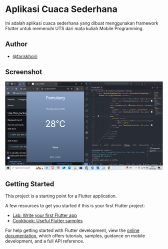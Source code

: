 # Aplikasi Cuaca Sederhana

Ini adalah aplikasi cuaca sederhana yang dibuat menggunakan framework Flutter untuk memenuhi UTS dari mata kuliah Mobile Programming.

## Author

- [@fariskhoiri](https://github.com/fariskhoiri)

## Screenshot

![App Screenshot](screenshot.png?raw=true "Optional Title")

## Getting Started

This project is a starting point for a Flutter application.

A few resources to get you started if this is your first Flutter project:

- [Lab: Write your first Flutter app](https://docs.flutter.dev/get-started/codelab)
- [Cookbook: Useful Flutter samples](https://docs.flutter.dev/cookbook)

For help getting started with Flutter development, view the
[online documentation](https://docs.flutter.dev/), which offers tutorials,
samples, guidance on mobile development, and a full API reference.
